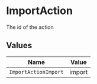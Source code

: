 # ImportAction

The id of the action


## Values

| Name                 | Value                |
| -------------------- | -------------------- |
| `ImportActionImport` | import               |